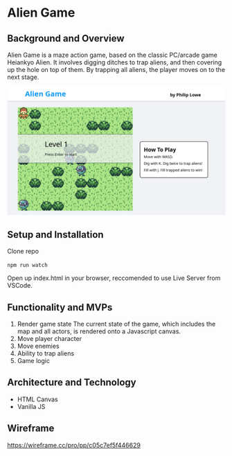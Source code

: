 # Alien Game

## Background and Overview

Alien Game is a maze action game, based on the classic PC/arcade game Heiankyo Alien. It involves digging ditches to trap aliens, and then covering up the hole on top of them. By trapping all aliens, the player moves on to the next stage.

![alien-game](/images/screenshot.png)

## Setup and Installation

Clone repo

`npm run watch`

Open up index.html in your browser, reccomended to use Live Server from VSCode.

## Functionality and MVPs

1. Render game state
    The current state of the game, which includes the map and all actors, is rendered onto a Javascript canvas.
2. Move player character 
3. Move enemies 
4. Ability to trap aliens 
5. Game logic 

## Architecture and Technology

- HTML Canvas
- Vanilla JS

## Wireframe

https://wireframe.cc/pro/pp/c05c7ef5f446629

